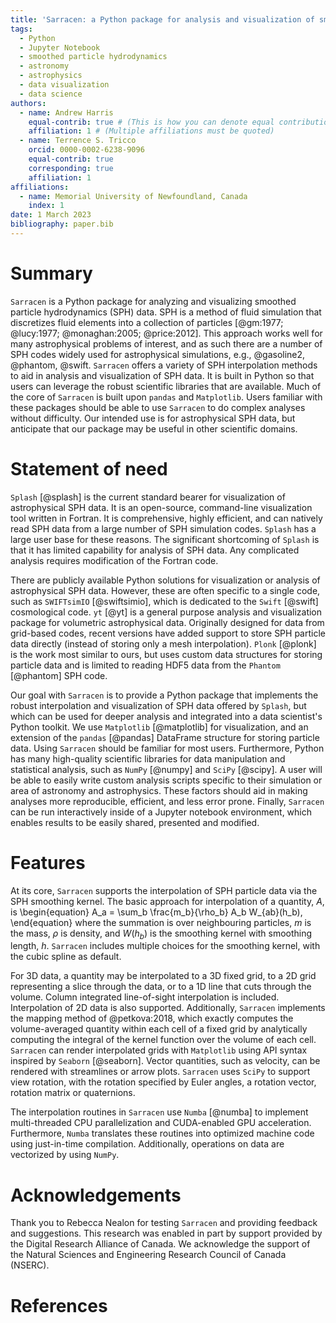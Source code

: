 ```yaml
---
title: 'Sarracen: a Python package for analysis and visualization of smoothed particle hydrodynamics data'
tags:
  - Python
  - Jupyter Notebook
  - smoothed particle hydrodynamics
  - astronomy
  - astrophysics
  - data visualization
  - data science
authors:
  - name: Andrew Harris
    equal-contrib: true # (This is how you can denote equal contributions between multiple authors)
    affiliation: 1 # (Multiple affiliations must be quoted)
  - name: Terrence S. Tricco
    orcid: 0000-0002-6238-9096
    equal-contrib: true
    corresponding: true
    affiliation: 1
affiliations:
  - name: Memorial University of Newfoundland, Canada
    index: 1
date: 1 March 2023
bibliography: paper.bib
---
```


# Summary

`Sarracen` is a Python package for analyzing and visualizing smoothed particle
hydrodynamics (SPH) data. SPH is a method of fluid simulation that discretizes
fluid elements into a collection of particles [@gm:1977; @lucy:1977; @monaghan:2005;
@price:2012]. This approach works well for many astrophysical problems of interest,
and as such there are a number of SPH codes widely used for astrophysical 
simulations, e.g., @gasoline2, @phantom, @swift. `Sarracen` offers a variety of 
SPH interpolation methods to aid in analysis and visualization of SPH data. It is 
built in Python so that users can leverage the robust scientific libraries that are 
available. Much of the core of `Sarracen` is built upon `pandas` and `Matplotlib`. 
Users familiar with these packages should be able to use `Sarracen` to do complex 
analyses without difficulty. Our intended use is for astrophysical SPH data, but 
anticipate that our package may be useful in other scientific domains. 

# Statement of need

`Splash` [@splash] is the current standard bearer for visualization of astrophysical
SPH data. It is an open-source, command-line visualization tool written in Fortran.
It is comprehensive, highly efficient, and can natively read SPH data from a large 
number of SPH simulation codes. `Splash` has a large user base for these reasons. The
significant shortcoming of `Splash` is that it has limited capability for analysis of 
SPH data. Any complicated analysis requires modification of the Fortran code. 

There are publicly available Python solutions for visualization or analysis of 
astrophysical SPH data. However, these are often specific to a single code, such as 
`SWIFTsimIO` [@swiftsimio], which is dedicated to the `Swift` [@swift] cosmological 
code. `yt` [@yt] is a general purpose analysis and visualization package for 
volumetric astrophysical data. Originally designed for data from grid-based codes, 
recent versions have added support to store SPH particle data directly (instead of 
storing only a mesh interpolation). `Plonk` [@plonk] is the work most similar to 
ours, but uses custom data structures for storing particle data and is limited to 
reading HDF5 data from the `Phantom` [@phantom] SPH code.

Our goal with `Sarracen` is to provide a Python package that implements the robust
interpolation and visualization of SPH data offered by `Splash`, but which can be
used for deeper analysis and integrated into a data scientist's Python toolkit. We 
use `Matplotlib` [@matplotlib] for visualization, and an extension of the `pandas` 
[@pandas] DataFrame structure for storing particle data. Using `Sarracen` should 
be familiar for most users. Furthermore, Python has many high-quality scientific 
libraries for data manipulation and statistical analysis, such as `NumPy` [@numpy] 
and `SciPy` [@scipy]. A user will be able to easily write custom analysis scripts 
specific to their simulation or area of astronomy and astrophysics. These factors 
should aid in making analyses more reproducible, efficient, and less error prone. 
Finally, `Sarracen` can be run interactively inside of a Jupyter notebook 
environment, which enables results to be easily shared, presented and modified.


# Features

At its core, `Sarracen` supports the interpolation of SPH particle data via the SPH
smoothing kernel. The basic approach for interpolation of a quantity, $A$, is
\begin{equation}
A_a = \sum_b \frac{m_b}{\rho_b} A_b W_{ab}(h_b),
\end{equation}
where the summation is over neighbouring particles, $m$ is the mass, $\rho$ is 
density, and $W(h_b)$ is the smoothing kernel with smoothing length, $h$. 
`Sarracen` includes multiple choices for the smoothing kernel, with the cubic spline 
as default. 

For 3D data, a quantity may be interpolated to a 3D fixed grid, to a 2D grid 
representing a slice through the data, or to a 1D line that cuts through the volume. 
Column integrated line-of-sight interpolation is included. Interpolation of 2D data 
is also supported. Additionally, `Sarracen` implements the mapping method of 
@petkova:2018, which exactly computes the volume-averaged quantity within each 
cell of a fixed grid by analytically computing the integral of the kernel function 
over the volume of each cell. `Sarracen` can render interpolated grids with 
`Matplotlib` using API syntax inspired by `Seaborn` [@seaborn]. Vector quantities, 
such as velocity, can be rendered with streamlines or arrow plots. `Sarracen` uses 
`SciPy` to support view rotation, with the rotation specified by Euler angles, a 
rotation vector, rotation matrix or quaternions.

The interpolation routines in `Sarracen` use `Numba` [@numba] to implement 
multi-threaded CPU parallelization and CUDA-enabled GPU acceleration. Furthermore,
`Numba` translates these routines into optimized machine code using just-in-time
compilation. Additionally, operations on data are vectorized by using `NumPy`.


# Acknowledgements

Thank you to Rebecca Nealon for testing `Sarracen` and providing feedback and 
suggestions. This research was enabled in part by support provided by the Digital 
Research Alliance of Canada. We acknowledge the support of the Natural Sciences and 
Engineering Research Council of Canada (NSERC).


# References

